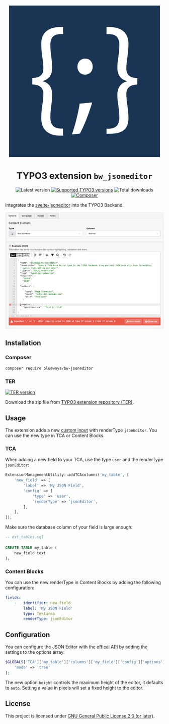 <div align="center">

![Extension icon](Resources/Public/Icons/Extension.svg)

# TYPO3 extension `bw_jsoneditor`

![Latest version](https://typo3-badges.dev/badge/bw_jsoneditor/version/shields.svg)
[![Supported TYPO3 versions](https://typo3-badges.dev/badge/bw_jsoneditor/typo3/shields.svg)](https://extensions.typo3.org/extension/bw_jsoneditor)
![Total downloads](https://typo3-badges.dev/badge/bw_jsoneditor/downloads/shields.svg)
[![Composer](https://typo3-badges.dev/badge/bw_jsoneditor/composer/shields.svg)](https://packagist.org/packages/blueways/bw-jsoneditor)

</div>

Integrates the [svelte-jsoneditor](https://github.com/josdejong/jsoneditor) into the TYPO3 Backend.

![Screenshot](Documentation/Images/Screenshot.png)

## Installation

### Composer

```bash
composer require blueways/bw-jsoneditor
```

### TER

[![TER version](https://typo3-badges.dev/badge/bw_jsoneditor/version/shields.svg)](https://extensions.typo3.org/extension/bw_jsoneditor)

Download the zip file from [TYPO3 extension repository (TER)](https://extensions.typo3.org/extension/bw_jsoneditor).

## Usage

The extension adds a new [custom input](https://docs.typo3.org/m/typo3/reference-tca/main/en-us/ColumnsConfig/Type/User/Index.html) with
renderType `jsonEditor`. You can use the new type in TCA or Content Blocks.

### TCA

When adding a new field to your TCA, use the type `user` and the renderType `jsonEditor`:

```php
ExtensionManagementUtility::addTCAcolumns('my_table', [
    'new_field' => [
        'label' => 'My JSON Field',
        'config' => [
            'type' => 'user',
            'renderType' => 'jsonEditor',
        ],
    ],
]);
```

Make sure the database column of your field is large enough:

```sql
-- ext_tables.sql

CREATE TABLE my_table (
    new_field text
);
```

### Content Blocks

You can use the new renderType in Content Blocks by adding the following configuration:

```yaml
fields:
    -   identifier: new_field
        label: 'My JSON Field'
        type: Textarea
        renderType: jsonEditor
```

## Configuration

You can configure the JSON Editor with the [offical API](https://github.com/josdejong/svelte-jsoneditor?tab=readme-ov-file#api) by adding the
settings to the options array:

```php
$GLOBALS['TCA']['my_table']['columns']['my_field']['config']['options'] = [
    'mode' => 'tree'
];
```

The new option `height` controls the maximum height of the editor, it defaults to `auto`. Setting a value in pixels will
set a fixed height to the editor.

## License

This project is licensed under [GNU General Public License 2.0 (or later)](LICENSE.md).
